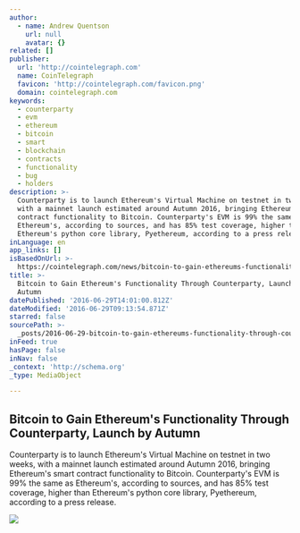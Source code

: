 ```yaml
---
author:
  - name: Andrew Quentson
    url: null
    avatar: {}
related: []
publisher:
  url: 'http://cointelegraph.com'
  name: CoinTelegraph
  favicon: 'http://cointelegraph.com/favicon.png'
  domain: cointelegraph.com
keywords:
  - counterparty
  - evm
  - ethereum
  - bitcoin
  - smart
  - blockchain
  - contracts
  - functionality
  - bug
  - holders
description: >-
  Counterparty is to launch Ethereum's Virtual Machine on testnet in two weeks,
  with a mainnet launch estimated around Autumn 2016, bringing Ethereum's smart
  contract functionality to Bitcoin. Counterparty's EVM is 99% the same as
  Ethereum's, according to sources, and has 85% test coverage, higher than
  Ethereum's python core library, Pyethereum, according to a press release.
inLanguage: en
app_links: []
isBasedOnUrl: >-
  https://cointelegraph.com/news/bitcoin-to-gain-ethereums-functionality-through-counterparty-launch-by-autumn
title: >-
  Bitcoin to Gain Ethereum's Functionality Through Counterparty, Launch by
  Autumn
datePublished: '2016-06-29T14:01:00.812Z'
dateModified: '2016-06-29T09:13:54.871Z'
starred: false
sourcePath: >-
  _posts/2016-06-29-bitcoin-to-gain-ethereums-functionality-through-counterpart.md
inFeed: true
hasPage: false
inNav: false
_context: 'http://schema.org'
_type: MediaObject

---
```

<article style=""><h1>Bitcoin to Gain Ethereum's Functionality Through Counterparty, Launch by Autumn</h1><p>Counterparty is to launch Ethereum's Virtual Machine on testnet in two weeks, with a mainnet launch estimated around Autumn 2016, bringing Ethereum's smart contract functionality to Bitcoin. Counterparty's EVM is 99% the same as Ethereum's, according to sources, and has 85% test coverage, higher than Ethereum's python core library, Pyethereum, according to a press release.</p><img src="http://cointelegraph.com/images/725_aHR0cDovL2NvaW50ZWxlZ3JhcGguY29tL3N0b3JhZ2UvdXBsb2Fkcy92aWV3LzZmM2M3NTUwN2Q0NmU1NjQyOTNjOGE0ZTk2YmVjMDkyLmpwZw==.jpg" /></article>